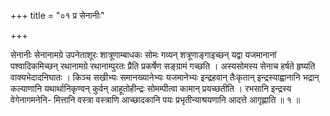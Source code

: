+++
title = "०१ प्र सेनानीः"

+++

सेनानीः सेनानामग्रे उपनेताशूरः शात्रूणाम्बाधकः सोमः गव्यन् शत्रूणाङ्गाइच्छन् यद्वा यजमानानां पश्वादिकमिच्छन् रथानामग्रे रथानाम्पुरतः प्रैति प्रकर्षेण सङ्ग्रामं गच्छति । अस्यसोमस्य सेनाच हर्षते हृष्यति वाक्यभेदादनिघातः । किञ्च सखीभ्यः समानख्यानेभ्यः यजमानेभ्यः इन्द्रहवान् तैःकृतान् इन्द्रस्याह्वानानि भद्रान् कल्याणानि यथार्थानिकृण्वन् कुर्वन् आहूतोहीन्द्रः सोमम्पीत्वा कामान् प्रयच्छतीति । रभसानि इन्द्रस्य वेगेनागमनेनि- मित्तानि वस्त्रा वस्त्राणि आच्छादकानि पयः प्रभृतीन्याश्रयणानि आदत्ते आगृह्णाति ॥ १ ॥